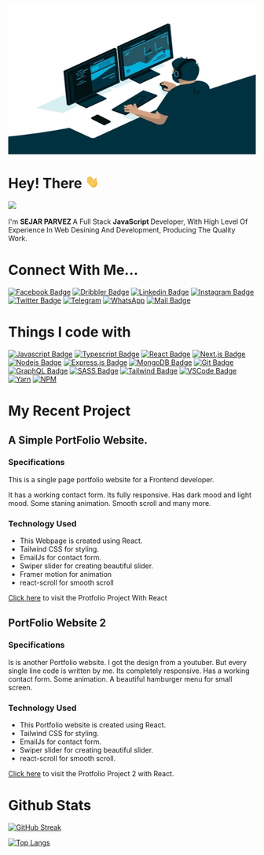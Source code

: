 <img src="assets/Banner.webp" width="100%" height="300vh"/>

# Hey! There      <img src="assets/hello.gif" width="28px" alt="hi">
![](https://komarev.com/ghpvc/?username=sejarparvez&color=brightgreen)

I'm <b>SEJAR PARVEZ </b> A Full Stack <b> JavaScript </b> Developer, With High Level Of Experience In Web Desining And Development, Producing The Quality Work.

# Connect With Me...

[![Facebook Badge](https://img.shields.io/badge/Facebook-1877F2?style=for-the-badge&logo=facebook&logoColor=white)](https://facebook.com/sejarparvez) [![Dribbler Badge](https://img.shields.io/badge/Dribbble-EA4C89?style=for-the-badge&logo=dribbble&logoColor=white)](https://dribbble.com/sejarparvez) [![Linkedin Badge](https://img.shields.io/badge/LinkedIn-0077B5?style=for-the-badge&logo=linkedin&logoColor=white)](https://www.linkedin.com/in/sejarparvez) [![Instagram Badge](https://img.shields.io/badge/Instagram-E4405F?style=for-the-badge&logo=instagram&logoColor=white)](https://instagram.com/sejarparvez) [![Twitter Badge](https://img.shields.io/badge/Twitter-1DA1F2?style=for-the-badge&logo=twitter&logoColor=white)](https://twitter.com/sejar_parvez)  [![Telegram](https://img.shields.io/badge/Telegram-2CA5E0?style=for-the-badge&logo=telegram&logoColor=white)](https://t.me/sejarparvez) [![WhatsApp](https://img.shields.io/badge/WhatsApp-25D366?style=for-the-badge&logo=whatsapp&logoColor=white)](https://wa.me/1798220521) [![Mail Badge](https://img.shields.io/badge/Email-green?style=for-the-badge&logo=gmail&logoColor=white)](mailto:sejarparvez@yahoo.com)



# Things I code with

[![Javascript Badge](https://img.shields.io/badge/-Javascript-F0DB4F?style=for-the-badge&labelColor=black&logo=javascript&logoColor=F0DB4F)](#) [![Typescript Badge](https://img.shields.io/badge/-Typescript-007acc?style=for-the-badge&labelColor=black&logo=typescript&logoColor=007acc)](#) [![React Badge](https://img.shields.io/badge/-React-61DBFB?style=for-the-badge&labelColor=black&logo=react&logoColor=61DBFB)](#) [![Next.js Badge](https://img.shields.io/badge/next.js-000000?style=for-the-badge&logo=nextdotjs&logoColor=white)](#) [![Nodejs Badge](https://img.shields.io/badge/-Nodejs-3C873A?style=for-the-badge&labelColor=black&logo=node.js&logoColor=3C873A)](#) [![Express.js Badge](https://img.shields.io/badge/Express.js-000000?style=for-the-badge&logo=express&logoColor=white)](#) [![MongoDB Badge](https://img.shields.io/badge/MongoDB-4EA94B?style=for-the-badge&logo=mongodb&logoColor=white)](#) [![Git Badge](https://img.shields.io/badge/Git-F05032?style=for-the-badge&logo=git&logoColor=white)](#) [![GraphQL Badge](https://img.shields.io/badge/-GraphQl-e535ab?style=for-the-badge&labelColor=black&logo=node.js&logoColor=e535ab)](#) [![SASS Badge](https://img.shields.io/badge/Sass-CC6699?style=for-the-badge&logo=sass&logoColor=white)](#) [![Tailwind Badge](https://img.shields.io/badge/Tailwind%20CSS-092749?style=for-the-badge&logo=tailwindcss&logoColor=06B6D4&labelColor=000000)](#) [![VSCode Badge](https://img.shields.io/badge/Visual_Studio-5C2D91?style=for-the-badge&logo=visual%20studio&logoColor=white)](#)  [![Yarn](https://img.shields.io/badge/Yarn-2C8EBB?style=for-the-badge&logo=yarn&logoColor=white)](#) [![NPM](https://img.shields.io/badge/npm-CB3837?style=for-the-badge&logo=npm&logoColor=white)](#)


# My Recent Project

## A Simple PortFolio Website.

### Specifications

This is a single page portfolio website for a Frontend developer.

It has a working contact form. Its fully responsive. Has dark mood and light mood. Some staning animation. Smooth scroll and many more.


### Technology Used

* This Webpage is created using React.
* Tailwind CSS for styling.
* EmailJs for contact form.
* Swiper slider for creating beautiful slider.
* Framer motion for animation
* react-scroll for smooth scroll


[Click here](https://sejarparvez.github.io/react_with_tailwind_03_portfolio) to visit the Protfolio Project With React


## PortFolio Website 2

### Specifications

Is is another Portfolio website. I got the design from a youtuber. But every single line code is written by me. Its completely responsive. Has a working contact form. Some animation. A beautiful hamburger menu for small screen.

### Technology Used

* This Portfolio website is created using React.
* Tailwind CSS for styling.
* EmailJs for contact form.
* Swiper slider for creating beautiful slider.
* react-scroll for smooth scroll.

[Click here](https://sejarparvez.github.io/portfolio-2) to visit the Protfolio Project 2 with React.



# Github Stats
[![GitHub Streak](http://github-readme-streak-stats.herokuapp.com?user=sejarparvez&theme=highcontrast&border_radius=6&mode=weekly&ring=04DD05&stroke=14FF35&fire=FF2400&dates=18FF00&currStreakLabel=FFFFFF&border=FF0000&sideNums=1BFF00)](https://git.io/streak-stats)


[![Top Langs](https://github-readme-stats.vercel.app/api/top-langs/?username=sejarparvez&layout=compact&theme=dark)](https://github.com/anuraghazra/github-readme-stats)
